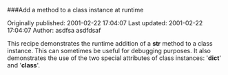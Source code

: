 ###Add a method to a class instance at runtime

Originally published: 2001-02-22 17:04:07
Last updated: 2001-02-22 17:04:07
Author: asdfsa asdfdsaf

This recipe demonstrates the runtime addition of a __str__ method to a class instance. This can sometimes be useful for debugging purposes. It also demonstrates the use of the two special attributes of class instances: '__dict__' and '__class__'.
